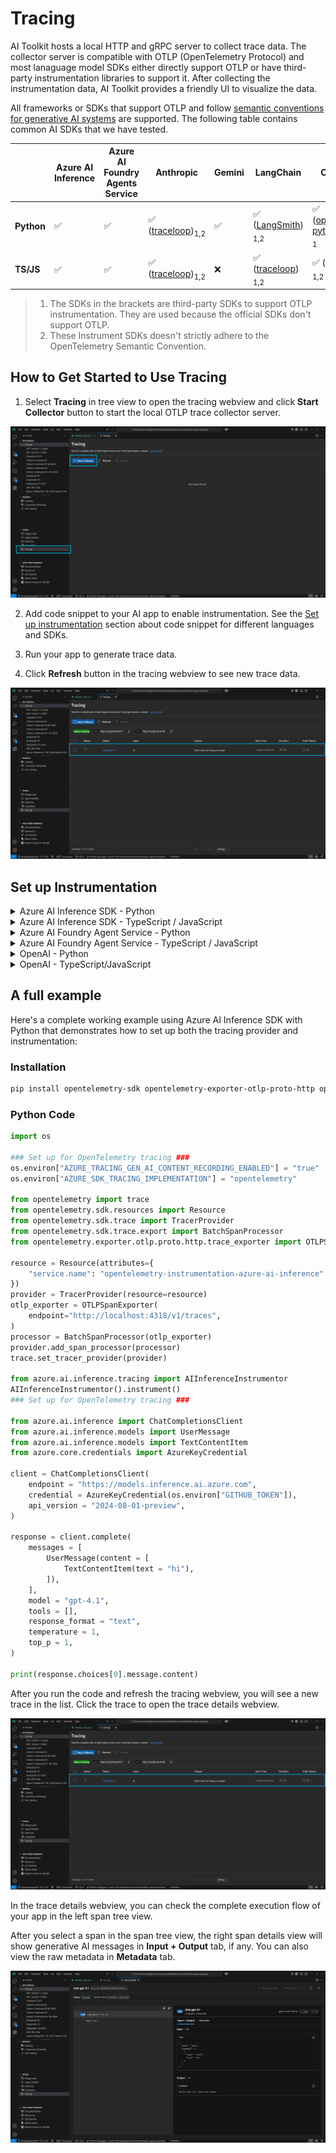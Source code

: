 # Tracing

AI Toolkit hosts a local HTTP and gRPC server to collect trace data. The collector server is compatible with OTLP (OpenTelemetry Protocol) and most lanaguage model SDKs either directly support OTLP or have third-party instrumentation libraries to support it. After collecting the instrumentation data, AI Toolkit provides a friendly UI to visualize the data.

All frameworks or SDKs that support OTLP and follow [semantic conventions for generative AI systems](https://opentelemetry.io/docs/specs/semconv/gen-ai/) are supported. The following table contains common AI SDKs that we have tested.

| | Azure AI Inference | Azure AI Foundry Agents Service | Anthropic | Gemini | LangChain | OpenAI SDK | OpenAI Agents SDK |
|---|---|---|---|---|---|---|---|
| **Python** | ✅ | ✅ | ✅ ([traceloop](https://github.com/traceloop/openllmetry))<sub>1,2</sub> | ✅  | ✅ ([LangSmith](https://github.com/langchain-ai/langsmith-sdk)) <sub>1,2</sub> | ✅ ([opentelemetry-python-contrib](https://github.com/open-telemetry/opentelemetry-python-contrib)) <sub>1</sub> | ✅ ([Logfire](https://github.com/pydantic/logfire)) <sub>1,2</sub>  |
| **TS/JS** | ✅ | ✅ | ✅ ([traceloop](https://github.com/traceloop/openllmetry))<sub>1,2</sub>| ❌ |✅ ([traceloop](https://github.com/traceloop/openllmetry)) <sub>1,2</sub> |✅ ([traceloop](https://github.com/traceloop/openllmetry)) <sub>1,2</sub>|❌|

> 1. The SDKs in the brackets are third-party SDKs to support OTLP instrumentation. They are used because the official SDKs don't support OTLP.
> 2. These Instrument SDKs doesn't strictly adhere to the OpenTelemetry Semantic Convention.

## How to Get Started to Use Tracing

1. Select **Tracing** in tree view to open the tracing webview and click **Start Collector** button to start the local OTLP trace collector server.

![trace_start](./Images/trace_start.png)

2. Add code snippet to your AI app to enable instrumentation. See the [Set up instrumentation](#set-up-instrumentation) section about code snippet for different languages and SDKs.

3. Run your app to generate trace data.

4. Click **Refresh** button in the tracing webview to see new trace data.

![trace_list](./Images/trace_list.png)


## Set up Instrumentation

<details>
<summary>Azure AI Inference SDK - Python</summary>

**Installation:**
```bash
pip install opentelemetry-sdk opentelemetry-exporter-otlp-proto-http azure-ai-inference[opentelemetry]
```

**Setup:**
```python
import os
os.environ["AZURE_TRACING_GEN_AI_CONTENT_RECORDING_ENABLED"] = "true"
os.environ["AZURE_SDK_TRACING_IMPLEMENTATION"] = "opentelemetry"

from opentelemetry.sdk.resources import Resource
from opentelemetry.sdk.trace import TracerProvider
from opentelemetry.sdk.trace.export import BatchSpanProcessor
from opentelemetry.exporter.otlp.proto.http.trace_exporter import OTLPSpanExporter

resource = Resource(attributes={
    "service.name": "opentelemetry-instrumentation-azure-ai-agents"
})
provider = TracerProvider(resource=resource)
otlp_exporter = OTLPSpanExporter(
    endpoint="http://localhost:4318/v1/traces",
)
processor = BatchSpanProcessor(otlp_exporter)
provider.add_span_processor(processor)
trace.set_tracer_provider(provider)

from azure.ai.inference.tracing import AIInferenceInstrumentor
AIInferenceInstrumentor().instrument(True)
```
</details>


<details>
<summary>Azure AI Inference SDK - TypeScript / JavaScript</summary>

**Installation:**
```bash
npm install @azure/opentelemetry-instrumentation-azure-sdk @opentelemetry/api @opentelemetry/exporter-trace-otlp-proto @opentelemetry/instrumentation @opentelemetry/resources @opentelemetry/sdk-trace-node
```

**Setup:**
```javascript
const { context } = require("@opentelemetry/api");
const { resourceFromAttributes } = require("@opentelemetry/resources");
const {
  NodeTracerProvider,
  SimpleSpanProcessor,
} = require("@opentelemetry/sdk-trace-node");
const { OTLPTraceExporter } = require('@opentelemetry/exporter-trace-otlp-proto');

const exporter = new OTLPTraceExporter({
    url: "http://localhost:4318/v1/traces",
});
const provider = new NodeTracerProvider({
    resource: resourceFromAttributes({
        "service.name": "opentelemetry-instrumentation-azure-ai-inference",
    }),
    spanProcessors: [
        new SimpleSpanProcessor(exporter)
    ],
});
provider.register();

const { registerInstrumentations } = require("@opentelemetry/instrumentation");
const { createAzureSdkInstrumentation } = require("@azure/opentelemetry-instrumentation-azure-sdk");

registerInstrumentations({
  instrumentations: [createAzureSdkInstrumentation()],
});
```
</details>

<details>
<summary>Azure AI Foundry Agent Service - Python</summary>

**Installation:**
```bash
pip install opentelemetry-sdk opentelemetry-exporter-otlp-proto-http azure-ai-inference[opentelemetry]
```

**Setup:**
```python
import os
os.environ["AZURE_TRACING_GEN_AI_CONTENT_RECORDING_ENABLED"] = "true"
os.environ["AZURE_SDK_TRACING_IMPLEMENTATION"] = "opentelemetry"

from opentelemetry.sdk.resources import Resource
from opentelemetry.sdk.trace import TracerProvider
from opentelemetry.sdk.trace.export import BatchSpanProcessor
from opentelemetry.exporter.otlp.proto.http.trace_exporter import OTLPSpanExporter

resource = Resource(attributes={
    "service.name": "opentelemetry-instrumentation-azure-ai-agents"
})
provider = TracerProvider(resource=resource)
otlp_exporter = OTLPSpanExporter(
    endpoint="http://localhost:4318/v1/traces",
)
processor = BatchSpanProcessor(otlp_exporter)
provider.add_span_processor(processor)
trace.set_tracer_provider(provider)

from azure.ai.agents.telemetry import AIAgentsInstrumentor
AIAgentsInstrumentor().instrument(True)
```
</details>

<details>
<summary>Azure AI Foundry Agent Service - TypeScript / JavaScript</summary>

**Installation:**
```bash
npm install @azure/opentelemetry-instrumentation-azure-sdk @opentelemetry/api @opentelemetry/exporter-trace-otlp-proto @opentelemetry/instrumentation @opentelemetry/resources @opentelemetry/sdk-trace-node
```

**Setup:**
```javascript
const { context } = require("@opentelemetry/api");
const { resourceFromAttributes } = require("@opentelemetry/resources");
const {
  NodeTracerProvider,
  SimpleSpanProcessor,
} = require("@opentelemetry/sdk-trace-node");
const { OTLPTraceExporter } = require('@opentelemetry/exporter-trace-otlp-proto');

const exporter = new OTLPTraceExporter({
    url: "http://localhost:4318/v1/traces",
});
const provider = new NodeTracerProvider({
    resource: resourceFromAttributes({
        "service.name": "opentelemetry-instrumentation-azure-ai-inference",
    }),
    spanProcessors: [
        new SimpleSpanProcessor(exporter)
    ],
});
provider.register();

const { registerInstrumentations } = require("@opentelemetry/instrumentation");
const { createAzureSdkInstrumentation } = require("@azure/opentelemetry-instrumentation-azure-sdk");

registerInstrumentations({
  instrumentations: [createAzureSdkInstrumentation()],
});
```
</details>

<details>
<summary>OpenAI - Python</summary>

**Installation:**
```bash
pip install opentelemetry-sdk opentelemetry-exporter-otlp-proto-http opentelemetry-instrumentation-openai-v2
```

**Setup:**
```python
from opentelemetry import trace
from opentelemetry.exporter.otlp.proto.http.trace_exporter import OTLPSpanExporter
from opentelemetry.sdk.trace import TracerProvider
from opentelemetry.sdk.trace.export import BatchSpanProcessor
from opentelemetry.instrumentation.openai_v2 import OpenAIInstrumentor

# Set up tracer provider
trace.set_tracer_provider(TracerProvider())

# Configure OTLP exporter
otlp_exporter = OTLPSpanExporter(
    endpoint="http://localhost:4318/v1/traces"
)

# Add span processor
trace.get_tracer_provider().add_span_processor(
    BatchSpanProcessor(otlp_exporter)
)

# Enable OpenAI instrumentation
OpenAIInstrumentor().instrument()
```
</details>

<details>
<summary>OpenAI - TypeScript/JavaScript</summary>

**Installation:**
```bash
npm install @traceloop/instrumentation-openai @traceloop/node-server-sdk
```

**Setup:**
```javascript
const { initialize } = require("@traceloop/node-server-sdk");
initialize({
    appName: "opentelemetry-instrumentation-openai-traceloop",
    baseUrl: "http://localhost:4318",
    disableBatch: true,
});
```
</details>

## A full example

Here's a complete working example using Azure AI Inference SDK with Python that demonstrates how to set up both the tracing provider and instrumentation:

### Installation
```bash
pip install opentelemetry-sdk opentelemetry-exporter-otlp-proto-http opentelemetry-instrumentation-openai-v2
```
### Python Code

```python
import os

### Set up for OpenTelemetry tracing ###
os.environ["AZURE_TRACING_GEN_AI_CONTENT_RECORDING_ENABLED"] = "true"
os.environ["AZURE_SDK_TRACING_IMPLEMENTATION"] = "opentelemetry"

from opentelemetry import trace
from opentelemetry.sdk.resources import Resource
from opentelemetry.sdk.trace import TracerProvider
from opentelemetry.sdk.trace.export import BatchSpanProcessor
from opentelemetry.exporter.otlp.proto.http.trace_exporter import OTLPSpanExporter

resource = Resource(attributes={
    "service.name": "opentelemetry-instrumentation-azure-ai-inference"
})
provider = TracerProvider(resource=resource)
otlp_exporter = OTLPSpanExporter(
    endpoint="http://localhost:4318/v1/traces",
)
processor = BatchSpanProcessor(otlp_exporter)
provider.add_span_processor(processor)
trace.set_tracer_provider(provider)

from azure.ai.inference.tracing import AIInferenceInstrumentor
AIInferenceInstrumentor().instrument()
### Set up for OpenTelemetry tracing ###

from azure.ai.inference import ChatCompletionsClient
from azure.ai.inference.models import UserMessage
from azure.ai.inference.models import TextContentItem
from azure.core.credentials import AzureKeyCredential

client = ChatCompletionsClient(
    endpoint = "https://models.inference.ai.azure.com",
    credential = AzureKeyCredential(os.environ["GITHUB_TOKEN"]),
    api_version = "2024-08-01-preview",
)

response = client.complete(
    messages = [
        UserMessage(content = [
            TextContentItem(text = "hi"),
        ]),
    ],
    model = "gpt-4.1",
    tools = [],
    response_format = "text",
    temperature = 1,
    top_p = 1,
)

print(response.choices[0].message.content)
```

After you run the code and refresh the tracing webview, you will see a new trace in the list. Click the trace to open the trace details webview.

![trace_list](./Images/trace_list.png)

In the trace details webview, you can check the complete execution flow of your app in the left span tree view.

After you select a span in the span tree view, the right span details view will show generative AI messages in **Input + Output** tab, if any. You can also view the raw metadata in **Metadata** tab.

![trace_details](./Images/trace_details.png)

